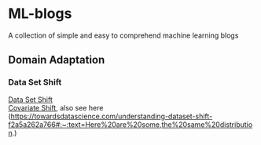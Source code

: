 # ML-blogs
A collection of simple and easy to comprehend machine learning blogs

## Domain Adaptation
### Data Set Shift
[Data Set Shift](https://towardsdatascience.com/understanding-dataset-shift-f2a5a262a766)\
[Covariate Shift](https://www.analyticsvidhya.com/blog/2017/07/covariate-shift-the-hidden-problem-of-real-world-data-science/#:~:text=4.%20Covariate%20Shift,and%20understand%20it.), also see here (https://towardsdatascience.com/understanding-dataset-shift-f2a5a262a766#:~:text=Here%20are%20some,the%20same%20distribution.)

